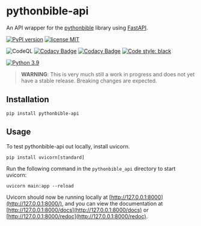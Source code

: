 # pythonbible-api

An API wrapper for the [pythonbible](https://github.com/avendesora/pythonbible) library using [FastAPI](https://fastapi.tiangolo.com/).

[![PyPI version](https://img.shields.io/pypi/v/pythonbible-api?color=blue&logo=pypi&logoColor=lightgray)](https://pypi.org/project/pythonbible-api/)
[![license MIT](https://img.shields.io/badge/license-MIT-orange.svg)](https://opensource.org/licenses/MIT)

<!--![Test](https://github.com/avendesora/pythonbible-api/workflows/Test/badge.svg)-->
![CodeQL](https://github.com/avendesora/pythonbible-api/workflows/CodeQL/badge.svg)
[![Codacy Badge](https://api.codacy.com/project/badge/Grade/1139536debca4c0894aefa1fa8324a8e)](https://app.codacy.com/gh/avendesora/pythonbible-api?utm_source=github.com&utm_medium=referral&utm_content=avendesora/pythonbible-api&utm_campaign=Badge_Grade_Settings)
[![Codacy Badge](https://app.codacy.com/project/badge/Coverage/8f7407c1b98040e185b81c945b78de22)](https://www.codacy.com/gh/avendesora/pythonbible-api/dashboard?utm_source=github.com&utm_medium=referral&utm_content=avendesora/pythonbible-api&utm_campaign=Badge_Coverage)
[![Code style: black](https://img.shields.io/badge/code%20style-black-000000.svg)](https://github.com/psf/black)

[![Python 3.9](https://img.shields.io/badge/python-3.7%20%7C%203.8%20%7C%203.9-blue?logo=python&logoColor=lightgray)](https://www.python.org/downloads/release/python-390/)

> **WARNING**: This is very much still a work in progress and does not yet have a
> stable release. Breaking changes are expected.

## Installation

```shell script
pip install pythonbible-api
```

## Usage

To test pythonbible-api out locally, install uvicorn.

```shell script
pip install uvicorn[standard]
```

Run the following command in the ``pythonbible_api`` directory to start uvicorn:

```shell script
uvicorn main:app --reload
```

Uvicorn should now be running locally at [http://127.0.0.1:8000](http://127.0.0.1:8000/), and you can view the documentation at [http://127.0.0.1:8000/docs](http://127.0.0.1:8000/docs) or [http://127.0.0.1:8000/redoc](http://127.0.0.1:8000/redoc).